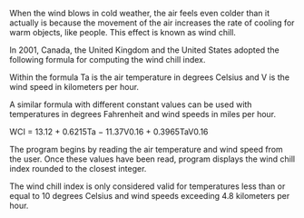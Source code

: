 When the wind blows in cold weather, the air feels even colder than it actually is
because the movement of the air increases the rate of cooling for warm objects, like
people. This effect is known as wind chill.

In 2001, Canada, the United Kingdom and the United States adopted 
the following formula for computing the wind chill index. 

Within the formula Ta is the air temperature in degrees Celsius 
and V is the wind speed in kilometers per hour.

A similar formula with different constant values can be used with temperatures in
degrees Fahrenheit and wind speeds in miles per hour.

WCI = 13.12 + 0.6215Ta − 11.37V0.16 + 0.3965TaV0.16

The program begins by reading the air temperature and wind speed from the
user. Once these values have been read, program displays the wind chill
index rounded to the closest integer.

The wind chill index is only considered valid for temperatures less than or
equal to 10 degrees Celsius and wind speeds exceeding 4.8 kilometers per
hour.
